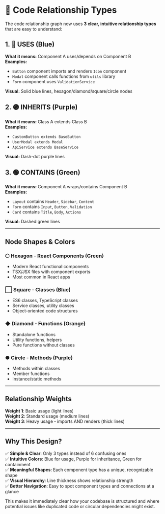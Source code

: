 # 🔗 Code Relationship Types

The code relationship graph now uses **3 clear, intuitive relationship types** that are easy to understand:

## **1. 🔵 USES** (Blue)
**What it means:** Component A uses/depends on Component B  
**Examples:**
- `Button` component imports and renders `Icon` component
- `Modal` component calls functions from `utils` library
- `Form` component uses `ValidationService` 

**Visual:** Solid blue lines, hexagon/diamond/square/circle nodes

## **2. 🟣 INHERITS** (Purple) 
**What it means:** Class A extends Class B  
**Examples:**
- `CustomButton extends BaseButton`
- `UserModal extends Modal`
- `ApiService extends BaseService`

**Visual:** Dash-dot purple lines

## **3. 🟢 CONTAINS** (Green)
**What it means:** Component A wraps/contains Component B  
**Examples:**
- `Layout` contains `Header`, `Sidebar`, `Content`
- `Form` contains `Input`, `Button`, `Validation`
- `Card` contains `Title`, `Body`, `Actions`

**Visual:** Dashed green lines

---

## **Node Shapes & Colors**

### **⬡ Hexagon - React Components (Green)**
- Modern React functional components
- TSX/JSX files with component exports
- Most common in React apps

### **⬜ Square - Classes (Blue)**  
- ES6 classes, TypeScript classes
- Service classes, utility classes
- Object-oriented code structures

### **◆ Diamond - Functions (Orange)**
- Standalone functions
- Utility functions, helpers
- Pure functions without classes

### **● Circle - Methods (Purple)**
- Methods within classes
- Member functions
- Instance/static methods

---

## **Relationship Weights**

**Weight 1**: Basic usage (light lines)  
**Weight 2**: Standard usage (medium lines)  
**Weight 3**: Heavy usage - imports AND renders (thick lines)

---

## **Why This Design?**

✅ **Simple & Clear**: Only 3 types instead of 6 confusing ones  
✅ **Intuitive Colors**: Blue for usage, Purple for inheritance, Green for containment  
✅ **Meaningful Shapes**: Each component type has a unique, recognizable shape  
✅ **Visual Hierarchy**: Line thickness shows relationship strength  
✅ **Better Navigation**: Easy to spot component types and connections at a glance  

This makes it immediately clear how your codebase is structured and where potential issues like duplicated code or circular dependencies might exist.